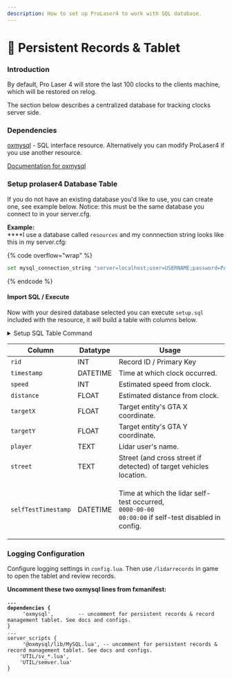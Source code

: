 ```yaml
---
description: How to set up ProLaser4 to work with SQL database.
---
```


# 💾 Persistent Records & Tablet

### Introduction

By default, Pro Laser 4 will store the last 100 clocks to the clients machine, which will be restored on relog.&#x20;

The section below describes a centralized database for tracking clocks server side.&#x20;

### Dependencies

[oxmysql](https://github.com/overextended/oxmysql/) - SQL interface resource. Alternatively you can modify ProLaser4 if you use another resource.

[Documentation for oxmysql](https://overextended.github.io/docs/oxmysql/)

### Setup prolaser4 Database Table

If you do not have an existing database you'd like to use, you can create one, see example below. Notice: this must be the same database you connect to in your server.cfg.

**Example:** \
****I use a database called `resources` and my connnection string looks like this in my server.cfg:&#x20;

{% code overflow="wrap" %}
```bash
set mysql_connection_string "server=localhost;user=USERNAME;password=PASSWORDdatabase=resources;charset=utf8mb4
```
{% endcode %}

#### Import SQL / Execute&#x20;

Now with your desired database selected you can execute `setup.sql` included with the resource, it will build a table with columns below.

<details>

<summary>Setup SQL Table Command</summary>

```sql
CREATE TABLE `prolaser4` (
	`rid` INT(11) NOT NULL AUTO_INCREMENT,
	`timestamp` DATETIME NOT NULL,
	`speed` INT(11) NOT NULL DEFAULT '0',
	`distance` FLOAT NOT NULL DEFAULT '0',
	`targetX` FLOAT NOT NULL DEFAULT '0',
	`targetY` FLOAT NOT NULL DEFAULT '0',
	`player` TEXT NOT NULL COLLATE 'latin1_swedish_ci',
	`street` TEXT NOT NULL COLLATE 'latin1_swedish_ci',
	`selfTestTimestamp` DATETIME NOT NULL,
	PRIMARY KEY (`rid`) USING BTREE
)
COLLATE='latin1_swedish_ci'
ENGINE=InnoDB
AUTO_INCREMENT=1193;
```

</details>

| Column              | Datatype | Usage                                                                                                                   |
| ------------------- | -------- | ----------------------------------------------------------------------------------------------------------------------- |
| `rid`               | INT      | Record ID / Primary Key                                                                                                 |
| `timestamp`         | DATETIME | Time at which clock occurred.                                                                                           |
| `speed`             | INT      | Estimated speed from clock.                                                                                             |
| `distance`          | FLOAT    | Estimated distance from clock.                                                                                          |
| `targetX`           | FLOAT    | Target entity's GTA X coordinate.                                                                                       |
| `targetY`           | FLOAT    | Target entity's GTA Y coordinate.                                                                                       |
| `player`            | TEXT     | Lidar user's name.                                                                                                      |
| `street`            | TEXT     | Street (and cross street if detected) of target vehicles location.                                                      |
| `selfTestTimestamp` | DATETIME | <p>Time at which the lidar self-test occurred,<br><code>0000-00-00 00:00:00</code> if self-test disabled in config.</p> |

### Logging Configuration

Configure logging settings in `config.lua`. Then use `/lidarrecords` in game to open the tablet and review records.

**Uncomment these two oxmysql lines from fxmanifest:**

<pre class="language-lua"><code class="lang-lua"><strong>...
</strong><strong>dependencies {
</strong>     'oxmysql',		-- uncomment for persistent records &#x26; record management tablet. See docs and configs.
}
...
server_scripts {
     '@oxmysql/lib/MySQL.lua', -- uncomment for persistent records &#x26; record management tablet. See docs and configs.
	'UTIL/sv_*.lua',
	'UTIL/semver.lua'
}
</code></pre>

